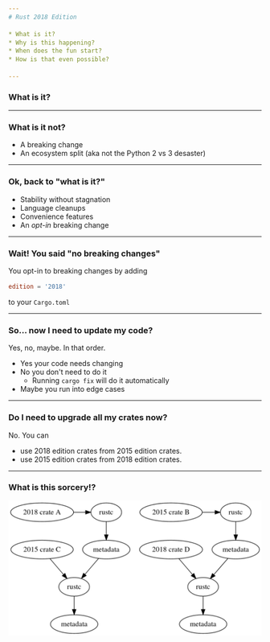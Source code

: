 ```yaml
---
# Rust 2018 Edition

* What is it?
* Why is this happening?
* When does the fun start?
* How is that even possible?

---
```

### What is it?

---
### What is it **not**?

* A breaking change
* An ecosystem split (aka not the Python 2 vs 3 desaster)

---
### Ok, back to "what is it?"

* Stability without stagnation
* Language cleanups
* Convenience features
* An *opt-in* breaking change

---
### Wait! You said "no breaking changes"

You opt-in to breaking changes by adding

```toml
edition = '2018'
```

to your `Cargo.toml`

---
### So... now I need to update my code?

Yes, no, maybe. In that order.

* Yes your code needs changing
* No you don't need to do it
    * Running `cargo fix` will do it automatically
* Maybe you run into edge cases

---
### Do I need to upgrade all my crates now?

No. You can

* use 2018 edition crates from 2015 edition crates.
* use 2015 edition crates from 2018 edition crates.

---
### What is this sorcery!?

![sorcery.png](sorcery.png)

